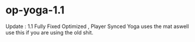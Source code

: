 # op-yoga-1.1
Update : 1.1 Fully Fixed Optimized , Player Synced Yoga uses the mat aswell use this if you are using the old shit.
